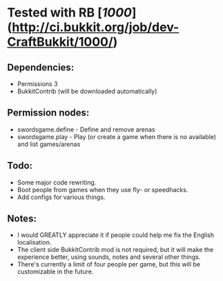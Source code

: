 # Tested with RB [_1000_] (http://ci.bukkit.org/job/dev-CraftBukkit/1000/)
## Dependencies:
-   Permissions 3
-   BukkitContrib (will be downloaded automatically)

## Permission nodes:
-   swordsgame.define - Define and remove arenas
-   swordsgame.play - Play (or create a game when there is no available) and list games/arenas

## Todo:
-   Some major code rewriting.
-   Boot people from games when they use fly- or speedhacks.
-   Add configs for various things.

## Notes:
-   I would GREATLY appreciate it if people could help me fix the English localisation.
-   The client side BukkitContrib mod is not required, but it will make the experience better, using sounds, notes and several other things.
-   There's currently a limit of four people per game, but this will be customizable in the future.
